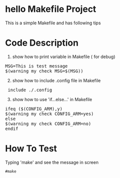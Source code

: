 # hello Makefile Project
This is a simple Makefile and has following tips

# Code Description
1. show how to print variable in Makefile ( for debug)
<pre>
MSG=This is test message
$(warning my check MSG=$(MSG))
</pre>
2. show how to include .config file in Makefile
<pre> include ./.config </pre>
3. show how to use 'if...else...' in Makefile
<pre>
ifeq ($(CONFIG_ARM),y)
$(warning my check CONFIG_ARM=yes)
else
$(warning my check CONFIG_ARM=no)
endif
</pre>

# How To Test
Typing 'make' and see the message in screen

`#make`

